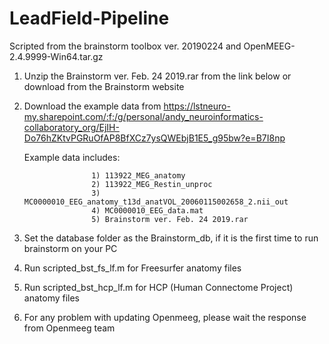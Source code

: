 # LeadField-Pipeline
Scripted from the brainstorm toolbox ver. 20190224 and OpenMEEG-2.4.9999-Win64.tar.gz
1. Unzip the Brainstorm ver. Feb. 24 2019.rar from the link below or download from the Brainstorm website
2. Download the example data from https://lstneuro-my.sharepoint.com/:f:/g/personal/andy_neuroinformatics-collaboratory_org/EjIH-Do76hZKtvPGRuOfAP8BfXCz7ysQWEbjB1E5_g95bw?e=B7I8np 

   Example data includes: 
                      
                      1) 113922_MEG_anatomy 
                      2) 113922_MEG_Restin_unproc 
                      3) MC0000010_EEG_anatomy_t13d_anatVOL_20060115002658_2.nii_out 
                      4) MC0000010_EEG_data.mat
                      5) Brainstorm ver. Feb. 24 2019.rar
3. Set the database folder as the Brainstorm_db, if it is the first time to run brainstorm on your PC
4. Run scripted_bst_fs_lf.m for Freesurfer anatomy files
5. Run scripted_bst_hcp_lf.m for HCP (Human Connectome Project) anatomy files
6. For any problem with updating Openmeeg, please wait the response from Openmeeg team
